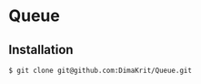 Queue
========================

Installation
------------

```bash
$ git clone git@github.com:DimaKrit/Queue.git

```
